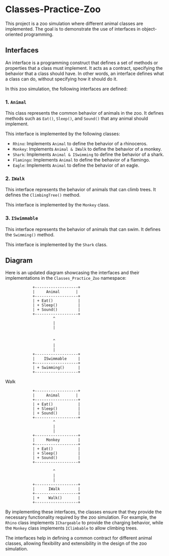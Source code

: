 # Classes-Practice-Zoo



This project is a zoo simulation where different animal classes are implemented. The goal is to demonstrate the use of interfaces in object-oriented programming.

## Interfaces

An interface is a programming construct that defines a set of methods or properties that a class must implement. It acts as a contract, specifying the behavior that a class should have. In other words, an interface defines what a class can do, without specifying how it should do it.

In this zoo simulation, the following interfaces are defined:

### 1. `Animal`

This class represents the common behavior of animals in the zoo. It defines methods such as `Eat()`, `Sleep()`, and `Sound()` that any animal should implement.

This interface is implemented by the following classes:

- `Rhino`: Implements `Animal` to define the behavior of a rhinoceros.
- `Monkey`: Implements `Animal & IWalk` to define the behavior of a monkey.
- `Shark`: Implements `Animal & ISwimming` to define the behavior of a shark.
- `Flamingo`: Implements `Animal` to define the behavior of a flamingo.
- `Eagle`: Implements `Animal` to define the behavior of an eagle.



### 2. `IWalk`

This interface represents the behavior of animals that can climb trees. It defines the `ClimbingTree()` method.

This interface is implemented by the `Monkey` class.

### 3. `ISwimmable`

This interface represents the behavior of animals that can swim. It defines the `Swimming()` method.

This interface is implemented by the `Shark` class.

## Diagram

Here is an updated diagram showcasing the interfaces and their implementations in the `Classes_Practice_Zoo` namespace:

```
            +-------------------+
            |     Animal       |
            +-------------------+
            | + Eat()           |
            | + Sleep()         |
            | + Sound()         |
            +-------------------+
                     ^
                     |
                     |
         
 
                     ^
                     |
                     |
            +-------------------+
            |    ISwimmable     |
            +-------------------+
            | + Swimming()      |
            +-------------------+
```
Walk

```
            +-------------------+
            |     Animal       |
            +-------------------+
            | + Eat()           |
            | + Sleep()         |
            | + Sound()         |
            +-------------------+
                     ^
                     |
                     |
            +-------------------+
            |     Monkey        |
            +-------------------+
            | + Eat()           |
            | + Sleep()         |
            | + Sound()         |
            +-------------------+
 
                     ^
                     |
                     |
            +-------------------+
            |      IWalk        |
            +-------------------+
            | +    Walk()       |
            +-------------------+
```




By implementing these interfaces, the classes ensure that they provide the necessary functionality required by the zoo simulation. For example, the `Rhino` class implements `IChargeable` to provide the charging behavior, while the `Monkey` class implements `IClimbable` to allow climbing trees.

The interfaces help in defining a common contract for different animal classes, allowing flexibility and extensibility in the design of the zoo simulation.